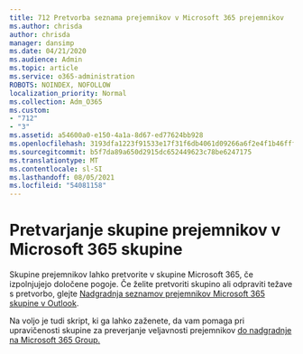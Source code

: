 ```yaml
---
title: 712 Pretvorba seznama prejemnikov v Microsoft 365 prejemnikov
ms.author: chrisda
author: chrisda
manager: dansimp
ms.date: 04/21/2020
ms.audience: Admin
ms.topic: article
ms.service: o365-administration
ROBOTS: NOINDEX, NOFOLLOW
localization_priority: Normal
ms.collection: Adm_O365
ms.custom:
- "712"
- "3"
ms.assetid: a54600a0-e150-4a1a-8d67-ed77624bb928
ms.openlocfilehash: 3193dfa1223f91533e17f31f6db4061d09266a6f2e4f1b46fffc40f8fb50fda1
ms.sourcegitcommit: b5f7da89a650d2915dc652449623c78be6247175
ms.translationtype: MT
ms.contentlocale: sl-SI
ms.lasthandoff: 08/05/2021
ms.locfileid: "54081158"
---
```

# <a name="convert-a-distribution-group-to-a-microsoft-365-group"></a>Pretvarjanje skupine prejemnikov v Microsoft 365 skupine

Skupine prejemnikov lahko pretvorite v skupine Microsoft 365, če izpolnjujejo določene pogoje. Če želite pretvoriti skupino ali odpraviti težave s pretvorbo, glejte [Nadgradnja seznamov prejemnikov Microsoft 365 skupine v Outlook](https://docs.microsoft.com/microsoft-365/admin/manage/upgrade-distribution-lists).

Na voljo je tudi skript, ki ga lahko zaženete, da vam pomaga pri upravičenosti skupine za preverjanje veljavnosti prejemnikov [do nadgradnje na Microsoft 365 Group.](https://aka.ms/DLToM365Group)